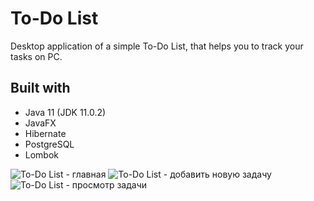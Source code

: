 # To-Do List
Desktop application of a simple To-Do List, that helps you to track your tasks on PC.

## Built with

* Java 11 (JDK 11.0.2)
* JavaFX
* Hibernate
* PostgreSQL
* Lombok

![To-Do List - главная](https://user-images.githubusercontent.com/29941894/234792715-dc44026f-be1a-4f45-8d17-26d71d8e65e3.png)
![To-Do List - добавить новую задачу](https://user-images.githubusercontent.com/29941894/234792737-2ae00534-f270-4121-915e-d8e7a0c958dd.png)
![To-Do List - просмотр задачи](https://user-images.githubusercontent.com/29941894/234792756-76e78bcf-0caf-4e2a-be02-cd5bd750470a.png)
